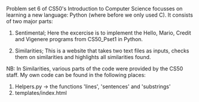 Problem set 6 of CS50's Introduction to Computer Science focusses on learning a new language: Python (where before we only used C).
It consists of two major parts:

1. Sentimental; Here the excercise is to implement the Hello, Mario, Credit and Vigenere programs from CS50_Pset1 in Python.

2. Similarities; This is a website that takes two text files as inputs, checks them on similarities and highlights all similarities found.

NB: In Similarities, various parts of the code were provided by the CS50 staff. My own code can be found in the following places:

1. Helpers.py -> the functions 'lines', 'sentences' and 'substrings'
2. templates/index.html
